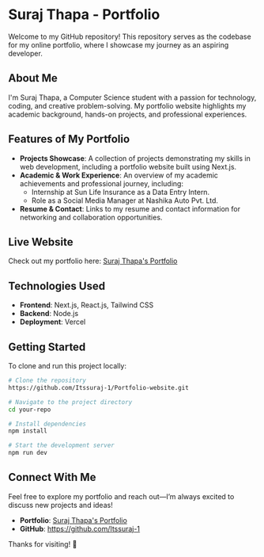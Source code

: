 # Suraj Thapa - Portfolio               
        
Welcome to my GitHub repository! This repository serves as the codebase for my online portfolio, where I showcase my journey as an aspiring developer.    
    
## About Me  
I'm Suraj Thapa, a Computer Science student with a passion for technology, coding, and creative problem-solving. My portfolio website highlights my academic background, hands-on projects, and professional experiences. 
 
## Features of My Portfolio
- **Projects Showcase**: A collection of projects demonstrating my skills in web development, including a portfolio website built using Next.js.     
- **Academic & Work Experience**: An overview of my academic achievements and professional journey, including:
  - Internship at Sun Life Insurance as a Data Entry Intern. 
  - Role as a Social Media Manager at Nashika Auto Pvt. Ltd.
- **Resume & Contact**: Links to my resume and contact information for networking and collaboration opportunities.

## Live Website
Check out my portfolio here: [Suraj Thapa's Portfolio](https://v0-suraj-portfolio-website.vercel.app/) 
## Technologies Used
- **Frontend**: Next.js, React.js, Tailwind CSS
- **Backend**: Node.js 
- **Deployment**: Vercel

## Getting Started
To clone and run this project locally:  
```sh
# Clone the repository
https://github.com/Itssuraj-1/Portfolio-website.git

# Navigate to the project directory
cd your-repo

# Install dependencies
npm install

# Start the development server
npm run dev
```

## Connect With Me
Feel free to explore my portfolio and reach out—I’m always excited to discuss new projects and ideas!

- **Portfolio**: [Suraj Thapa's Portfolio](https://v0-suraj-portfolio-website.vercel.app/)
- **GitHub**: https://github.com/Itssuraj-1


Thanks for visiting! 🚀

